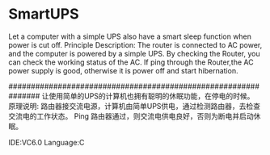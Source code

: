 # SmartUPS

Let a computer with a simple UPS also have a smart sleep function when power is cut off. 
Principle Description: The router is connected to AC power, and the computer is powered by a simple UPS. By checking the Router, you can check the working status of the AC.
If ping through the Router,the AC power supply is good, otherwise it is power off and start hibernation.

###############################################################
让使用简单的UPS的计算机也拥有聪明的休眠功能，在停电的时候。
原理说明: 路由器接交流电源，计算机由简单UPS供电，通过检测路由器，去检查交流电的工作状态。
Ping 路由器通过，则交流电供电良好，否则为断电并启动休眠。



IDE:VC6.0 Language:C


